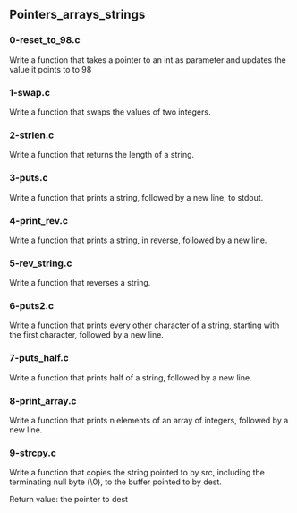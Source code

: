 ## Pointers_arrays_strings

### 0-reset_to_98.c
Write a function that takes a pointer to an int as parameter and updates the value it points to to 98

### 1-swap.c
Write a function that swaps the values of two integers.

### 2-strlen.c
Write a function that returns the length of a string.

### 3-puts.c
Write a function that prints a string, followed by a new line, to stdout.

### 4-print_rev.c
Write a function that prints a string, in reverse, followed by a new line.

### 5-rev_string.c
Write a function that reverses a string.

### 6-puts2.c
Write a function that prints every other character of a string, starting with the first character, followed by a new line.

### 7-puts_half.c
Write a function that prints half of a string, followed by a new line.

### 8-print_array.c
Write a function that prints n elements of an array of integers, followed by a new line.

### 9-strcpy.c
Write a function that copies the string pointed to by src, including the terminating null byte (\0), to the buffer pointed to by dest.

Return value: the pointer to dest
